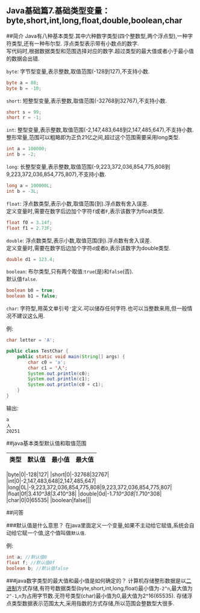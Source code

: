 Java基础篇7.基础类型变量：byte,short,int,long,float,double,boolean,char
---
##简介
Java有八种基本类型.其中六种数字类型(四个整数型,两个浮点型),一种字符类型,还有一种布尔型.
浮点类型表示带有小数点的数字.   
写代码时,根据数据类型和范围选择对应的数字.超过类型的最大值或者小于最小值的数据会出错.   

`byte`:
字节型变量,表示整数,取值范围(-128到127),不支持小数.
```java
byte a = 88;
byte b = -10;
```

`short`:
短整型变量,表示整数,取值范围(-32768到32767),不支持小数.
```java
short s = 99;
short r = -1;
```

`int`:
整型变量,表示整数,取值范围(-2,147,483,648到2,147,485,647),不支持小数.   
整形常量,范围可以粗略即为正负21亿之间,超过这个范围需要采用long类型.
```java
int a = 100000;
int b = -2;
```

`long`:
长整型变量,表示整数,取值范围(-9,223,372,036,854,775,808到9,223,372,036,854,775,807),不支持小数.   
```java
long a = 100000L;
int b = -3L;
```

`float`:
浮点数类型,表示小数,取值范围(到).浮点数有舍入误差.     
定义变量时,需要在数字后边加个字符`f`或者`F`,表示该数字为float类型.

```java
float f0 = 3.14f;
float f1 = 2.73F;
```

`double`:
浮点数类型,表示小数,取值范围(到).浮点数有舍入误差.      
定义变量时,需要在数字后边加个字符`d`或者`D`,表示该数字为double类型.

```java
double d1 = 123.4;
```

`boolean`:
布尔类型,只有两个取值:`true`(是)和`false`(否).   
默认值`false`.   


```java
boolean b0 = true;
boolean b1 = false;
```

`char`:
字符型,用英文单引号`'`定义.可以储存任何字符.也可以当整数来用,但一般情况不建议这么用.   

例:
```java
char letter = 'A';
```

```java
public class TestChar {
	public static void main(String[] args) {
		char c0 = 'a';
		char c1 = '人';
		System.out.println(c0);
		System.out.println(c1);
		System.out.println(c0 + c1);
	}
}
```

输出:

	a
	人
	20251

##java基本类型默认值和取值范围

|类型|默认值|最小值|最大值
|------------- |:-------------:| -----:| -----:|

|byte|0|-128|127|
|short|0|-32768|32767|
|int|0|-2,147,483,648|2,147,485,647|
|long|0L|-9,223,372,036,854,775,808|9,223,372,036,854,775,807|
|float|0f|3.4*10^38|3.4*10^38|
|double|0d|-1.7*10^308|1.7*10^308|
|char|0|0|65535|
|boolean|false|||


##问答

###默认值是什么意思？
在java里面定义一个变量,如果不主动给它赋值,系统会自动给它赋一个值,这个值叫做`默认值`.   

例:
```java
int a; //默认值0
float f; //默认值0f
boolean b; //默认值false
```

###java数字类型的最大值和最小值是如何确定的？
计算机存储整形数据是以[二进制](dashidan.com)方式存储,有符号数据类型(byte,short,int,long,float)最小值为`-2^n`,最大值为`2^-1`,`n`为占用字节数.无符号类型(char)最小值为0,最大值为2^16(65535).
存储浮点类型数据表示范围太大,采用指数的方式存储,所以范围会整数型大很多.
